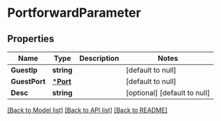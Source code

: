 # PortforwardParameter

## Properties
Name | Type | Description | Notes
------------ | ------------- | ------------- | -------------
**GuestIp** | **string** |  | [default to null]
**GuestPort** | [***Port**](Port.md) |  | [default to null]
**Desc** | **string** |  | [optional] [default to null]

[[Back to Model list]](../README.md#documentation-for-models) [[Back to API list]](../README.md#documentation-for-api-endpoints) [[Back to README]](../README.md)


